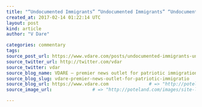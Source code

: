 ```yaml
---
title: "“Undocumented Immigrants” “Undocumented Immigrants” “Undocumented Immigrants” Aieee!!!" # => "I Made a Pretty Gem - Planet.rb"
created_at: 2017-02-14 01:22:14 UTC
layout: post
kind: article
author: "V Dare"

categories: commentary
tags: 
source_post_url: https://www.vdare.com/posts/undocumented-immigrants-undocumented-immigrants-undocumented-immigrants-aieee    # => "http://poteland.com/blog/i-made-a-pretty-gem-planet-dot-rb/"
source_twitter_url: http://twitter.com/vdar
source_twitter: vdar
source_blog_name: VDARE – premier news outlet for patriotic immigration reform
source_blog_slug: vdare-premier-news-outlet-for-patriotic-immigratio              # => "this-is-where-i-tell-you-stuff"
source_blog_url: https://www.vdare.com               # => "http://poteland.com/articles"
source_image_url:               # => "http://poteland.com/images/site-logo.png"

---
```



<!--
   &lt;div class=&quot;pf-content&quot;&gt;&lt;p&gt;&lt;img src=&quot;https://s3-us-west-2.amazonaws.com/vdare-live/wp-content/uploads/2017/02/13140045/trumpeffect-1024x608.jpg&quot; width=&quot;225&quot; align=&quot;right&quot;&gt;Allan Wall has a &lt;a href=&quot;http://www.vdare.com/posts/the-trump-effect-federal-officials-are-actually-enforcing-the-law&quot;&gt;current blog entry here&lt;/a&gt; wherein he provides detailed commentary on a February 11, 2017 &lt;em&gt;Washington Post&lt;/em&gt; article about a surge of activity among Immigration and Customs Enforcement [ICE] agents.  (Perhaps we should dub this “the immigration-enforcement awakening” or “the ICE spring.”) [&lt;em&gt;&lt;a href=&quot;https://www.washingtonpost.com/national/federal-agents-conduct-sweeping-immigration-enforcement-raids-in-at-least-6-states/2017/02/10/4b9f443a-efc8-11e6-b4ff-ac2cf509efe5_story.html?utm_term=.c81aca593ff2&quot;&gt;Federal agents conduct immigration enforcement raids in at least six states, &lt;/a&gt;&lt;/em&gt;By Lisa Rein, Abigail Hauslohner and Sandhya Somashekhar, Washington Post, Feb. 11, 2017]&lt;/p&gt;
&lt;p&gt;The &lt;em&gt;WaPo&lt;/em&gt; article is distressingly typical in that the term “illegal alien” never appears in it.  Always, it’s “undocumented immigrant.”&lt;/p&gt;
&lt;p&gt;So, taking on this tiresome point once again, Saturday evening I sent an email to the three reporters—Lisa Rein, Abigail Hauslohner and Sandhya Somashekhar:&lt;/p&gt;
&lt;p style=&quot;padding-left: 30px;&quot;&gt;Hello, reporters Rein, Hauslohner, and Somashekhar.&lt;/p&gt;
&lt;p style=&quot;padding-left: 30px;&quot;&gt;Your article linked above is primarily about raids to apprehend illegal aliens, but you never use that term, instead employing the euphemism “undocumented immigrants” throughout.  You’ll find the correct term is used in the U.S. Code (e.g. here: &lt;a href=&quot;https://www.law.cornell.edu/uscode/text/8/1365&quot;&gt;law.cornell.edu/uscode/text/8/1365&lt;/a&gt;) but not the euphemism.**&lt;/p&gt;
&lt;p style=&quot;padding-left: 30px;&quot;&gt;“Undocumented” is wrong in a couple of ways.  Nowadays, about half of new illegal aliens are people who overstay their limited-term visas.  So they have documentation, but it’s expired.  (This, by the way, is a civil violation, but such people are eminently deportable.)&lt;/p&gt;
&lt;p style=&quot;padding-left: 30px;&quot;&gt;The other half (and historically it’s been higher) are those who crash the border—technically “entry without inspection.”  They typically have abundant phony documents, so it would make more sense to call them “fraudulently-documented aliens” than “undocumented immigrants.”  Border-crashing is a crime for which there can be both incarceration and fines; see &lt;a href=&quot;https://www.law.cornell.edu/uscode/text/8/1325&quot;&gt;8 U.S. Code § 1325 – Improper entry by alien&lt;/a&gt;.  (Plus then deportation.  Note that deportation isn’t a penalty.)&lt;/p&gt;&lt;div id=&quot;57966237cc52c74a5e1363c4&quot; class=&quot;vdb_player vdb_57966237cc52c74a5e1363c456bcd17ce4b018167fea5539&quot;&gt;    &lt;/div&gt;
&lt;p style=&quot;padding-left: 30px;&quot;&gt;The term “undocumented immigrant” is intended to obfuscate what’s going on, to make visa-overstay or border-crashing seem like a mere paperwork snafu.  So it’s a euphemism, but not because of squeamishness: To be blunt, it’s weasel-wording, and those who push its use have an obvious agenda.  So I urge you, going forward, to employ the correct, accurately descriptive term instead.  (Ever read the Eric Blair [George Orwell] essay, “Politics and the English Language”?  He would have agreed with me.)&lt;/p&gt;
&lt;p style=&quot;padding-left: 30px;&quot;&gt;I’ve heard or read reporters say, effectively, “Well, I don’t &lt;em&gt;know&lt;/em&gt; if he’s an illegal alien.  That would have to be determined in court.”  To which my rejoinder is, “OK.  So how did you know he’s ‘undocumented’?  Did you go through his pockets?”&lt;/p&gt;
&lt;p style=&quot;padding-left: 30px;&quot;&gt;And here’s a pertinent 92-second video clip of Bill Clinton giving a State of the Union address in the mid-1990s:  &lt;a href=&quot;http://videosnippits.homestead.com/IronicCampaignAd-20170208.html&quot;&gt;http://videosnippits.homestead.com/IronicCampaignAd-20170208.html&lt;/a&gt;  Blair/Orwell would have approved.&lt;/p&gt;
&lt;p style=&quot;padding-left: 30px;&quot;&gt;** For completeness, you &lt;em&gt;will&lt;/em&gt; find “undocumented” used here …&lt;/p&gt;
&lt;p style=&quot;padding-left: 30px;&quot;&gt;   &lt;a href=&quot;https://www.law.cornell.edu/uscode/text/8/1231&quot;&gt;https://www.law.cornell.edu/uscode/text/8/1231&lt;/a&gt;&lt;/p&gt;
&lt;p style=&quot;padding-left: 30px;&quot;&gt;… when referring to illegal aliens.  But it’s in the form of “undocumented criminal alien,” and I’m confident that those who pressure the media to use the euphemism won’t be enthused about this variant.&lt;/p&gt;
&lt;p&gt;One of the reporters sent me a limp response the next day: “The policy at the &lt;em&gt;Post&lt;/em&gt; is not to use illegal aliens ”&lt;/p&gt;
&lt;p&gt;I have yet to decide whether to go another round with these reporters.  If so, I’ll point out how this “policy” conflicts with journalistic ethics.&lt;/p&gt;
&lt;p&gt;Meanwhile, for VDARE.com readers’ information, the Eric Blair/George Orwell quote I had in mind was this:&lt;/p&gt;
&lt;blockquote&gt;&lt;p&gt;Political language — and with variations this is true of all political parties, from Conservatives to Anarchists — is designed to make lies sound truthful and murder respectable, and to give an appearance of solidity to pure wind.&lt;/p&gt;
&lt;p&gt;[&lt;a href=&quot;http://www.orwell.ru/library/essays/politics/english/e_polit/&quot;&gt;&lt;em&gt;Politics and the English Language&lt;/em&gt;&lt;/a&gt;, April 1946]&lt;/p&gt;&lt;/blockquote&gt;
&lt;p&gt; &lt;/p&gt;
&lt;p&gt; &lt;/p&gt;
&lt;/div&gt;           # => "I’ve been hurting to write this ever since we had the idea of creating a Planet for Cubox..." (Continued)
   vdare-premier-news-outlet-for-patriotic-immigratio              # => "this-is-where-i-tell-you-stuff"
   https://www.vdare.com               # => "http://poteland.com/articles"
                 # => "http://poteland.com/images/site-logo.png"
<div class="pf-content"><p><img src="https://s3-us-west-2.amazonaws.com/vdare-live/wp-content/uploads/2017/02/13140045/trumpeffect-1024x608.jpg" width="225" align="right">Allan Wall has a <a href="http://www.vdare.com/posts/the-trump-effect-federal-officials-are-actually-enforcing-the-law">current blog entry here</a> wherein he provides detailed commentary on a February 11, 2017 <em>Washington Post</em> article about a surge of activity among Immigration and Customs Enforcement [ICE] agents.  (Perhaps we should dub this “the immigration-enforcement awakening” or “the ICE spring.”) [<em><a href="https://www.washingtonpost.com/national/federal-agents-conduct-sweeping-immigration-enforcement-raids-in-at-least-6-states/2017/02/10/4b9f443a-efc8-11e6-b4ff-ac2cf509efe5_story.html?utm_term=.c81aca593ff2">Federal agents conduct immigration enforcement raids in at least six states, </a></em>By Lisa Rein, Abigail Hauslohner and Sandhya Somashekhar, Washington Post, Feb. 11, 2017]</p>
<p>The <em>WaPo</em> article is distressingly typical in that the term “illegal alien” never appears in it.  Always, it’s “undocumented immigrant.”</p>
<p>So, taking on this tiresome point once again, Saturday evening I sent an email to the three reporters—Lisa Rein, Abigail Hauslohner and Sandhya Somashekhar:</p>
<p style="padding-left: 30px;">Hello, reporters Rein, Hauslohner, and Somashekhar.</p>
<p style="padding-left: 30px;">Your article linked above is primarily about raids to apprehend illegal aliens, but you never use that term, instead employing the euphemism “undocumented immigrants” throughout.  You’ll find the correct term is used in the U.S. Code (e.g. here: <a href="https://www.law.cornell.edu/uscode/text/8/1365">law.cornell.edu/uscode/text/8/1365</a>) but not the euphemism.**</p>
<p style="padding-left: 30px;">“Undocumented” is wrong in a couple of ways.  Nowadays, about half of new illegal aliens are people who overstay their limited-term visas.  So they have documentation, but it’s expired.  (This, by the way, is a civil violation, but such people are eminently deportable.)</p>
<p style="padding-left: 30px;">The other half (and historically it’s been higher) are those who crash the border—technically “entry without inspection.”  They typically have abundant phony documents, so it would make more sense to call them “fraudulently-documented aliens” than “undocumented immigrants.”  Border-crashing is a crime for which there can be both incarceration and fines; see <a href="https://www.law.cornell.edu/uscode/text/8/1325">8 U.S. Code § 1325 – Improper entry by alien</a>.  (Plus then deportation.  Note that deportation isn’t a penalty.)</p><div id="57966237cc52c74a5e1363c4" class="vdb_player vdb_57966237cc52c74a5e1363c456bcd17ce4b018167fea5539">    </div>
<p style="padding-left: 30px;">The term “undocumented immigrant” is intended to obfuscate what’s going on, to make visa-overstay or border-crashing seem like a mere paperwork snafu.  So it’s a euphemism, but not because of squeamishness: To be blunt, it’s weasel-wording, and those who push its use have an obvious agenda.  So I urge you, going forward, to employ the correct, accurately descriptive term instead.  (Ever read the Eric Blair [George Orwell] essay, “Politics and the English Language”?  He would have agreed with me.)</p>
<p style="padding-left: 30px;">I’ve heard or read reporters say, effectively, “Well, I don’t <em>know</em> if he’s an illegal alien.  That would have to be determined in court.”  To which my rejoinder is, “OK.  So how did you know he’s ‘undocumented’?  Did you go through his pockets?”</p>
<p style="padding-left: 30px;">And here’s a pertinent 92-second video clip of Bill Clinton giving a State of the Union address in the mid-1990s:  <a href="http://videosnippits.homestead.com/IronicCampaignAd-20170208.html">http://videosnippits.homestead.com/IronicCampaignAd-20170208.html</a>  Blair/Orwell would have approved.</p>
<p style="padding-left: 30px;">** For completeness, you <em>will</em> find “undocumented” used here …</p>
<p style="padding-left: 30px;">   <a href="https://www.law.cornell.edu/uscode/text/8/1231">https://www.law.cornell.edu/uscode/text/8/1231</a></p>
<p style="padding-left: 30px;">… when referring to illegal aliens.  But it’s in the form of “undocumented criminal alien,” and I’m confident that those who pressure the media to use the euphemism won’t be enthused about this variant.</p>
<p>One of the reporters sent me a limp response the next day: “The policy at the <em>Post</em> is not to use illegal aliens ”</p>
<p>I have yet to decide whether to go another round with these reporters.  If so, I’ll point out how this “policy” conflicts with journalistic ethics.</p>
<p>Meanwhile, for VDARE.com readers’ information, the Eric Blair/George Orwell quote I had in mind was this:</p>
<blockquote><p>Political language — and with variations this is true of all political parties, from Conservatives to Anarchists — is designed to make lies sound truthful and murder respectable, and to give an appearance of solidity to pure wind.</p>
<p>[<a href="http://www.orwell.ru/library/essays/politics/english/e_polit/"><em>Politics and the English Language</em></a>, April 1946]</p></blockquote>
<p> </p>
<p> </p>
</div><div class="">
    <i>Source: <a href="https://www.vdare.com">VDARE – premier news outlet for patriotic immigration reform</a></i>
</div>
